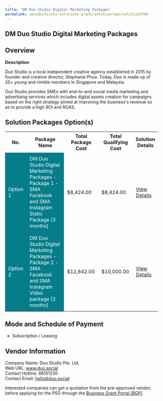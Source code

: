 ```yaml
---
title: 'DM Duo Studio Digital Marketing Packages'
permalink: /productivity-solutions-grant/solutionrepo/solution3784
---
```


## DM Duo Studio Digital Marketing Packages

## Overview

**Description**

Duo Studio is a local independent creative agency established in 2015 by founder and creative director, Stephanie Phua. Today, Duo is made up of 20+ young and nimble members in Singapore and Malaysia.

Duo Studio provides SMEs with end-to-end social media marketing and advertising services which includes digital assets creation for campaigns based on the right strategy aimed at improving the business's revenue so as to provide a high ROI and ROAS.

## Solution Packages Option(s)

<table>
<tr>
<th><b>No.</b></th>
<th><b>Package Name</b></th>
<th><b>Total Package Cost</b></th>
<th><b>Total Qualifying Cost</b></th>
<th><b>Solution Details</b></th>
</tr>
<tr>
<td style='padding: 10px; background-color: #037E8A; color: #FFFFFF;'>Option 1</td>
<td style='padding: 10px; background-color: #037E8A; color: #FFFFFF;'>DM Duo Studio Digital Marketing Packages - Package 1 - SMA Facebook and SMA Instagram Static Package [3 months]</td>
<td style='padding: 10px;'>$8,424.00</td>
<td style='padding: 10px;'>$8,424.00</td>
<td style='padding: 10px;'><a href='/images/psg/Duo_studio_Desensitised_Annex_3_Part_1.pdf' target='_blank'>View Details</a></td>
</tr>
<tr>
<td style='padding: 10px; background-color: #037E8A; color: #FFFFFF;'>Option 2</td>
<td style='padding: 10px; background-color: #037E8A; color: #FFFFFF;'>DM Duo Studio Digital Marketing Packages - Package 2 - SMA Facebook and SMA Instagram Video package [3 months]</td>
<td style='padding: 10px;'>$12,642.00</td>
<td style='padding: 10px;'>$10,000.00</td>
<td style='padding: 10px;'><a href='/images/psg/Duo_studio_Desensitised_Annex_3_Part_2.pdf' target='_blank'>View Details</a></td>
</tr>
</table>

## Mode and Schedule of Payment

 - Subscription / Leasing

## Vendor Information

 Company Name: Duo Studio Pte. Ltd.<br>Web URL: www.duo.social <br>Contact Hotline: 88151230 <br>Contact Email: hello@duo.social <br>

Interested companies can get a quotation from the pre-approved vendor, before applying for the PSG through the <a href='https://www.businessgrants.gov.sg/' target='_blank' rel='noopener'>Business Grant Portal (BGP)</a>.

<script src="/jquery/resize-tables.js"></script>
